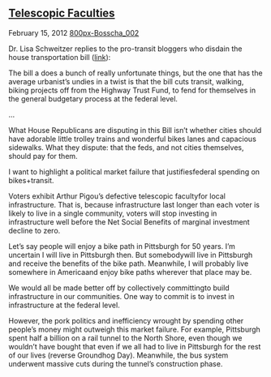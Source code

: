 ## [Telescopic Faculties](/2012/02/15/federalism/ "Telescopic Faculties")

February 15, 2012
[800px-Bosscha_002](http://priceroads.com/2012/02/15/federalism/)

Dr. Lisa Schweitzer replies to the pro-transit bloggers who disdain the house transportation bill ([link](http://lisaschweitzer.com/2012/02/10/the-house-transport-bill-is-anti-federalist-not-anti-transit/)):

The bill a does a bunch of really unfortunate things, but the one that has the average urbanist’s undies in a twist is that the bill cuts transit, walking, biking projects off from the Highway Trust Fund, to fend for themselves in the general budgetary process at the federal level.

…

What House Republicans are disputing in this Bill isn’t whether cities should have adorable little trolley trains and wonderful bikes lanes and capacious sidewalks. What they dispute: that the feds, and not cities themselves, should pay for them.

I want to highlight a political market failure that justifiesfederal spending on bikes+transit.

Voters exhibit Arthur Pigou’s defective telescopic facultyfor local infrastructure. That is, because infrastructure last longer than each voter is likely to live in a single community, voters will stop investing in infrastructure well before the Net Social Benefits of marginal investment decline to zero.

Let’s say people will enjoy a bike path in Pittsburgh for 50 years. I’m uncertain I will live in Pittsburgh then. But somebodywill live in Pittsburgh and receive the benefits of the bike path. Meanwhile, I will probably live somewhere in Americaand enjoy bike paths wherever that place may be.

We would all be made better off by collectively committingto build infrastructure in our communities. One way to commit is to invest in infrastructure at the federal level.

However, the pork politics and inefficiency wrought by spending other people’s money might outweigh this market failure. For example, Pittsburgh spent half a billion on a rail tunnel to the North Shore, even though we wouldn’t have bought that even if we all had to live in Pittsburgh for the rest of our lives (reverse Groundhog Day). Meanwhile, the bus system underwent massive cuts during the tunnel’s construction phase.

					            